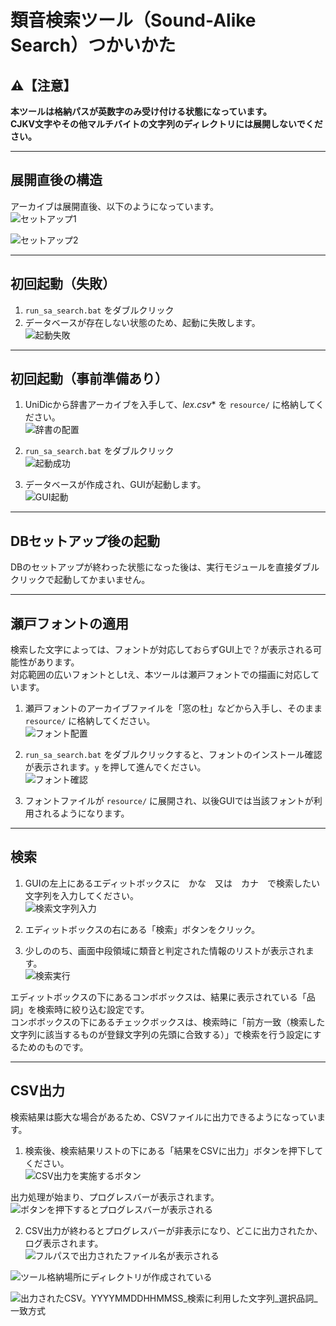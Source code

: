 # 類音検索ツール（Sound-Alike Search）つかいかた

## ⚠️【注意】
**本ツールは格納パスが英数字のみ受け付ける状態になっています。**  
**CJKV文字やその他マルチバイトの文字列のディレクトリには展開しないでください。**

---

## 展開直後の構造

アーカイブは展開直後、以下のようになっています。  
![セットアップ1](./images/howtosetup_01_1.png)  

![セットアップ2](./images/howtosetup_01_2.png)

---

## 初回起動（失敗）

1. `run_sa_search.bat` をダブルクリック  
2. データベースが存在しない状態のため、起動に失敗します。  
![起動失敗](./images/howtosetup_02.png)

---

## 初回起動（事前準備あり）

1. UniDicから辞書アーカイブを入手して、**lex*.csv** を `resource/` に格納してください。<br>
![辞書の配置](./images/howtosetup_03.png)

2. `run_sa_search.bat` をダブルクリック<br>
![起動成功](./images/howtosetup_04.png)

3. データベースが作成され、GUIが起動します。<br>
![GUI起動](./images/howtosetup_05.png)

---

## DBセットアップ後の起動
DBのセットアップが終わった状態になった後は、実行モジュールを直接ダブルクリックで起動してかまいません。<br>

---

## 瀬戸フォントの適用
検索した文字によっては、フォントが対応しておらずGUI上で？が表示される可能性があります。<br>
対応範囲の広いフォントとしtえ、本ツールは瀬戸フォントでの描画に対応しています。<br>

1. 瀬戸フォントのアーカイブファイルを「窓の杜」などから入手し、そのまま `resource/` に格納してください。<br>
![フォント配置](./images/howtoinstall_seto_01.png)

2. `run_sa_search.bat` をダブルクリックすると、フォントのインストール確認が表示されます。`y` を押して進んでください。<br>
![フォント確認](./images/howtoinstall_seto_02.png)

3. フォントファイルが `resource/` に展開され、以後GUIでは当該フォントが利用されるようになります。<br>

---

## 検索
1. GUIの左上にあるエディットボックスに　かな　又は　カナ　で検索したい文字列を入力してください。<br>
![検索文字列入力](./images/howtouse_1.png)

2. エディットボックスの右にある「検索」ボタンをクリック。<br>

3. 少しののち、画面中段領域に類音と判定された情報のリストが表示されます。<br>
![検索実行](./images/howtouse_2.png)

エディットボックスの下にあるコンボボックスは、結果に表示されている「品詞」を検索時に絞り込む設定です。<br>
コンボボックスの下にあるチェックボックスは、検索時に「前方一致（検索した文字列に該当するものが登録文字列の先頭に合致する）」で検索を行う設定にするためのものです。<br>

---

## CSV出力
検索結果は膨大な場合があるため、CSVファイルに出力できるようになっています。<br>

1. 検索後、検索結果リストの下にある「結果をCSVに出力」ボタンを押下してください。<br>
![CSV出力を実施するボタン](./images/howtoexport_1.png)

出力処理が始まり、プログレスバーが表示されます。<br>
![ボタンを押下するとプログレスバーが表示される](./images/howtoexport_2.png)

2. CSV出力が終わるとプログレスバーが非表示になり、どこに出力されたか、ログ表示されます。<br>
![フルパスで出力されたファイル名が表示される](./images/howtoexport_3.png)

![ツール格納場所にディレクトリが作成されている](./images/howtoexport_4.png)

![出力されたCSV。YYYYMMDDHHMMSS_検索に利用した文字列_選択品詞_一致方式](./images/howtoexport_5.png)

